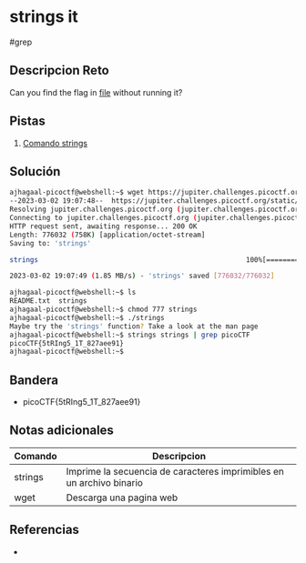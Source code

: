 # strings it
#grep

## Descripcion Reto
Can you find the flag in [file](https://jupiter.challenges.picoctf.org/static/5bd86036f013ac3b9c958499adf3e2e2/strings) without running it?

## Pistas
1. [Comando strings](https://linux.die.net/man/1/strings)

## Solución
```bash
ajhagaal-picoctf@webshell:~$ wget https://jupiter.challenges.picoctf.org/static/5bd86036f013ac3b9c958499adf3e2e2/strings
--2023-03-02 19:07:48--  https://jupiter.challenges.picoctf.org/static/5bd86036f013ac3b9c958499adf3e2e2/strings
Resolving jupiter.challenges.picoctf.org (jupiter.challenges.picoctf.org)... 3.131.60.8
Connecting to jupiter.challenges.picoctf.org (jupiter.challenges.picoctf.org)|3.131.60.8|:443... connected.
HTTP request sent, awaiting response... 200 OK
Length: 776032 (758K) [application/octet-stream]
Saving to: 'strings'

strings                                                   100%[==================================================================================================================================>] 757.84K  1.85MB/s    in 0.4s    

2023-03-02 19:07:49 (1.85 MB/s) - 'strings' saved [776032/776032]

ajhagaal-picoctf@webshell:~$ ls
README.txt  strings
ajhagaal-picoctf@webshell:~$ chmod 777 strings
ajhagaal-picoctf@webshell:~$ ./strings
Maybe try the 'strings' function? Take a look at the man page
ajhagaal-picoctf@webshell:~$ strings strings | grep picoCTF
picoCTF{5tRIng5_1T_827aee91}
ajhagaal-picoctf@webshell:~$ 
```

## Bandera
* picoCTF{5tRIng5_1T_827aee91}

## Notas adicionales
| Comando | Descripcion |
|---------|-------------|
| strings | Imprime la secuencia de caracteres imprimibles en un archivo binario |
| wget | Descarga una pagina web |

## Referencias
- []()